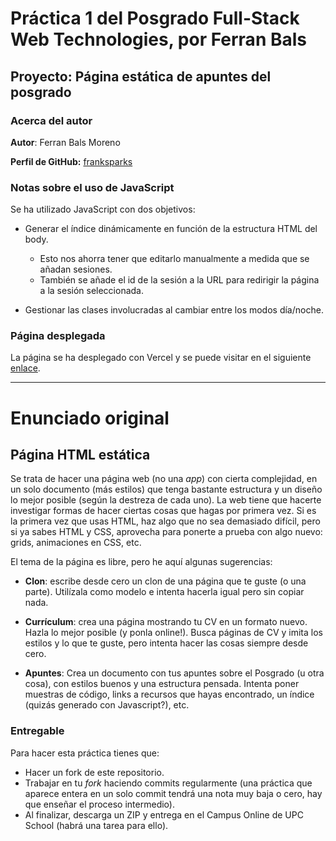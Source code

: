 # Práctica 1 del Posgrado Full-Stack Web Technologies, por Ferran Bals

## Proyecto: Página estática de apuntes del posgrado

### Acerca del autor

**Autor**: Ferran Bals Moreno

**Perfil de GitHub:** [franksparks](https://github.com/franksparks)

### Notas sobre el uso de JavaScript
Se ha utilizado JavaScript con dos objetivos:

* Generar el índice dinámicamente en función de la estructura HTML del body.
  * Esto nos ahorra tener que editarlo manualmente a medida que se añadan sesiones. 
  * También se añade el id de la sesión a la URL para redirigir la página a la sesión seleccionada.

* Gestionar las clases involucradas al cambiar entre los modos día/noche.


### Página desplegada

La página se ha desplegado con Vercel y se puede visitar en el siguiente [enlace](https://ferran-bals-posgrado-pr1.vercel.app/).


___
# Enunciado original

## Página HTML estática

Se trata de hacer una página web (no una _app_) con cierta complejidad, en un solo documento (más estilos) que tenga bastante estructura y un diseño lo mejor posible (según la destreza de cada uno). La web tiene que hacerte investigar formas de hacer ciertas cosas que hagas por primera vez. Si es la primera vez que usas HTML, haz algo que no sea demasiado difícil, pero si ya sabes HTML y CSS, aprovecha para ponerte a prueba con algo nuevo: grids, animaciones en CSS, etc.

El tema de la página es libre, pero he aquí algunas sugerencias:

- **Clon**: escribe desde cero un clon de una página que te guste (o una parte). Utilízala como modelo e intenta hacerla igual pero sin copiar nada.

- **Currículum**: crea una página mostrando tu CV en un formato nuevo. Hazla lo mejor posible (y ponla online!). Busca páginas de CV y imita los estilos y lo que te guste, pero intenta hacer las cosas siempre desde cero.

- **Apuntes**: Crea un documento con tus apuntes sobre el Posgrado (u otra cosa), con estilos buenos y una estructura pensada. Intenta poner muestras de código, links a recursos que hayas encontrado, un índice (quizás generado con Javascript?), etc.

### Entregable

Para hacer esta práctica tienes que:

- Hacer un fork de este repositorio.
- Trabajar en tu _fork_ haciendo commits regularmente (una práctica que aparece entera en un solo commit tendrá una nota muy baja o cero, hay que enseñar el proceso intermedio).
- Al finalizar, descarga un ZIP y entrega en el Campus Online de UPC School (habrá una tarea para ello).

